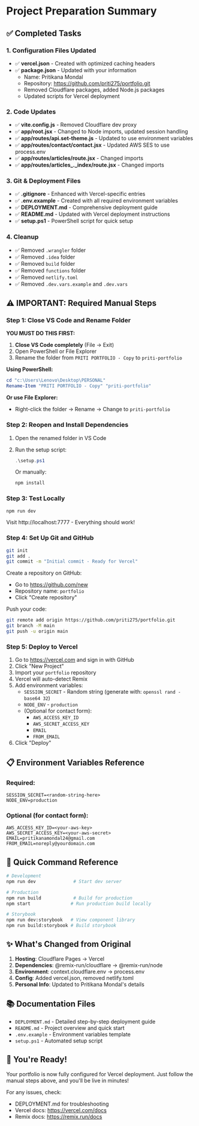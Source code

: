 # Project Preparation Summary

## ✅ Completed Tasks

### 1. Configuration Files Updated

- ✅ **vercel.json** - Created with optimized caching headers
- ✅ **package.json** - Updated with your information
  - Name: Pritikana Mondal
  - Repository: https://github.com/priti275/portfolio.git
  - Removed Cloudflare packages, added Node.js packages
  - Updated scripts for Vercel deployment

### 2. Code Updates

- ✅ **vite.config.js** - Removed Cloudflare dev proxy
- ✅ **app/root.jsx** - Changed to Node imports, updated session handling
- ✅ **app/routes/api.set-theme.js** - Updated to use environment variables
- ✅ **app/routes/contact/contact.jsx** - Updated AWS SES to use process.env
- ✅ **app/routes/articles/route.jsx** - Changed imports
- ✅ **app/routes/articles_._index/route.jsx** - Changed imports

### 3. Git & Deployment Files

- ✅ **.gitignore** - Enhanced with Vercel-specific entries
- ✅ **.env.example** - Created with all required environment variables
- ✅ **DEPLOYMENT.md** - Comprehensive deployment guide
- ✅ **README.md** - Updated with Vercel deployment instructions
- ✅ **setup.ps1** - PowerShell script for quick setup

### 4. Cleanup

- ✅ Removed `.wrangler` folder
- ✅ Removed `.idea` folder
- ✅ Removed `build` folder
- ✅ Removed `functions` folder
- ✅ Removed `netlify.toml`
- ✅ Removed `.dev.vars.example` and `.dev.vars`

## ⚠️ IMPORTANT: Required Manual Steps

### Step 1: Close VS Code and Rename Folder

**YOU MUST DO THIS FIRST:**

1. **Close VS Code completely** (File → Exit)
2. Open PowerShell or File Explorer
3. Rename the folder from `PRITI PORTFOLIO - Copy` to `priti-portfolio`

**Using PowerShell:**
```powershell
cd "c:\Users\Lenovo\Desktop\PERSONAL"
Rename-Item "PRITI PORTFOLIO - Copy" "priti-portfolio"
```

**Or use File Explorer:**
- Right-click the folder → Rename → Change to `priti-portfolio`

### Step 2: Reopen and Install Dependencies

1. Open the renamed folder in VS Code
2. Run the setup script:
   ```powershell
   .\setup.ps1
   ```

   Or manually:
   ```bash
   npm install
   ```

### Step 3: Test Locally

```bash
npm run dev
```

Visit http://localhost:7777 - Everything should work!

### Step 4: Set Up Git and GitHub

```bash
git init
git add .
git commit -m "Initial commit - Ready for Vercel"
```

Create a repository on GitHub:
- Go to https://github.com/new
- Repository name: `portfolio`
- Click "Create repository"

Push your code:
```bash
git remote add origin https://github.com/priti275/portfolio.git
git branch -M main
git push -u origin main
```

### Step 5: Deploy to Vercel

1. Go to https://vercel.com and sign in with GitHub
2. Click "New Project"
3. Import your `portfolio` repository
4. Vercel will auto-detect Remix
5. Add environment variables:
   - `SESSION_SECRET` - Random string (generate with: `openssl rand -base64 32`)
   - `NODE_ENV` - `production`
   - (Optional for contact form):
     - `AWS_ACCESS_KEY_ID`
     - `AWS_SECRET_ACCESS_KEY`
     - `EMAIL`
     - `FROM_EMAIL`
6. Click "Deploy"

## 📋 Environment Variables Reference

### Required:
```
SESSION_SECRET=<random-string-here>
NODE_ENV=production
```

### Optional (for contact form):
```
AWS_ACCESS_KEY_ID=<your-aws-key>
AWS_SECRET_ACCESS_KEY=<your-aws-secret>
EMAIL=pritikanamondal24@gmail.com
FROM_EMAIL=noreply@yourdomain.com
```

## 🎯 Quick Command Reference

```bash
# Development
npm run dev              # Start dev server

# Production
npm run build            # Build for production
npm start               # Run production build locally

# Storybook
npm run dev:storybook   # View component library
npm run build:storybook # Build storybook
```

## ✨ What's Changed from Original

1. **Hosting**: Cloudflare Pages → Vercel
2. **Dependencies**: @remix-run/cloudflare → @remix-run/node
3. **Environment**: context.cloudflare.env → process.env
4. **Config**: Added vercel.json, removed netlify.toml
5. **Personal Info**: Updated to Pritikana Mondal's details

## 📚 Documentation Files

- `DEPLOYMENT.md` - Detailed step-by-step deployment guide
- `README.md` - Project overview and quick start
- `.env.example` - Environment variables template
- `setup.ps1` - Automated setup script

## 🚀 You're Ready!

Your portfolio is now fully configured for Vercel deployment. Just follow the manual steps above, and you'll be live in minutes!

For any issues, check:
- DEPLOYMENT.md for troubleshooting
- Vercel docs: https://vercel.com/docs
- Remix docs: https://remix.run/docs
